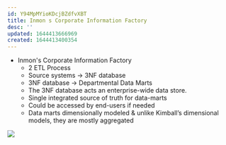 ```yaml
---
id: Y94MpMYioKDcjBZdfvXBT
title: Inmon s Corporate Information Factory
desc: ''
updated: 1644413666969
created: 1644413400354
---
```


* Inmon's Corporate Information Factory
  * 2 ETL Process
  * Source systems → 3NF database
  * 3NF database → Departmental Data Marts
  * The 3NF database acts an enterprise-wide data store.
  * Single integrated source of truth for data-marts
  * Could be accessed by end-users if needed
  * Data marts dimensionally modeled & unlike Kimball’s dimensional models, they are mostly aggregated

![](/assets/images/2022-02-09-08-30-47.png)